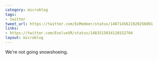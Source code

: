 ```yaml
---
category: microblog
tags:
- twitter
tweet_url: https://twitter.com/ExMember/status/1487145621920256001
links:
- https://twitter.com/EvolveVR/status/1483515034110152704
layout: microblog
---
```

We're not going snowshoeing.
